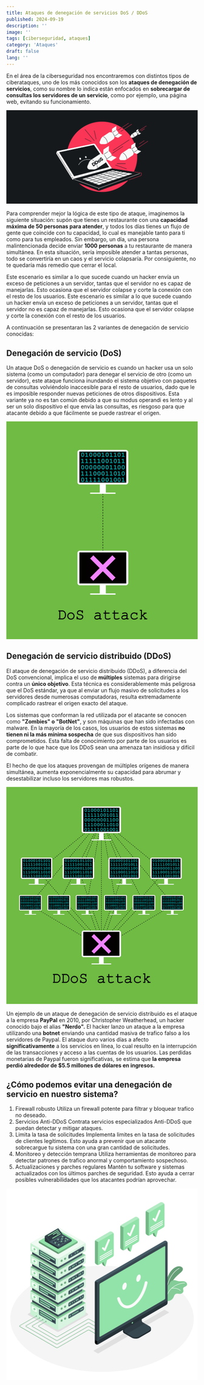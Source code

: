 ```yaml
---
title: Ataques de denegación de servicios DoS / DDoS
published: 2024-09-19
description: ''
image: ''
tags: [ciberseguridad, ataques]
category: 'Ataques'
draft: false 
lang: ''
---
```



En el área de la ciberseguridad nos encontraremos con distintos tipos de ciberataques, uno de los más conocidos son los **ataques de denegación de servicios**, como su nombre lo indica están enfocados en **sobrecargar de consultas los servidores de un servicio**, como por ejemplo, una página web, evitando su funcionamiento.

![DDoS1](img/How_to_stop_DDoS_attacks_hero.png)

Para comprender mejor la lógica de este tipo de ataque, imaginemos la siguiente situación: supón que tienes un restaurante con una **capacidad máxima de 50 personas para atender**, y todos los días tienes un flujo de gente que coincide con tu capacidad, lo cual es manejable tanto para ti como para tus empleados. Sin embargo, un día, una persona malintencionada decide enviar **1000 personas** a tu restaurante de manera simultánea. En esta situación, sería imposible atender a tantas personas, todo se convertiría en un caos y el servicio colapsaría. Por consiguiente, no te quedaría más remedio que cerrar el local.

Este escenario es similar a lo que sucede cuando un hacker envía un exceso de peticiones a un servidor, tantas que el servidor no es capaz de manejarlas. Esto ocasiona que el servidor colapse y corte la conexión con el resto de los usuarios.
Este escenario es similar a lo que sucede cuando un hacker envía un exceso de peticiones a un servidor, tantas que el servidor no es capaz de manejarlas. Esto ocasiona que el servidor colapse y corte la conexión con el resto de los usuarios.

A continuación se presentaran las 2 variantes de denegación de servicio conocidas:

## Denegación de servicio (DoS)

Un ataque DoS o denegación de servicio es cuando un hacker usa un solo sistema (como un computador) para denegar el servicio de otro (como un servidor), este ataque funciona inundando el sistema objetivo con paquetes de consultas volviéndolo inaccesible para el resto de usuarios, dado que le es imposible responder nuevas peticiones de otros dispositivos.
Esta variante ya no es tan común debido a que su modus operandi es lento y al ser un solo dispositivo el que envía las consultas, es riesgoso para que atacante debido a que fácilmente se puede rastrear el origen.

![DoS1](img/dos-vs-ddos_card%20-%20copia.png)

## Denegación de servicio distribuido (DDoS)

El ataque de denegación de servicio distribuido (DDoS), a diferencia del DoS convencional, implica el uso de **múltiples** sistemas para dirigirse contra un **único objetivo**. Esta técnica es considerablemente más peligrosa que el DoS estándar, ya que al enviar un flujo masivo de solicitudes a los servidores desde numerosas computadoras, resulta extremadamente complicado rastrear el origen exacto del ataque.

Los sistemas que conforman la red utilizada por el atacante se conocen como **"Zombies" o "BotNet"**, y son máquinas que han sido infectadas con malware. En la mayoría de los casos, los usuarios de estos sistemas **no tienen ni la más mínima sospecha** de que sus dispositivos han sido comprometidos. Esta falta de conocimiento por parte de los usuarios es parte de lo que hace que los DDoS sean una amenaza tan insidiosa y difícil de combatir.

El hecho de que los ataques provengan de múltiples orígenes de manera simultánea, aumenta exponencialmente su capacidad para abrumar y desestabilizar incluso los servidores mas robustos.

![DoS2](img/dos-vs-ddos_card.png)

Un ejemplo de un ataque de denegación de servicio distribuido es el ataque a la empresa **PayPal** en 2010, por Christopher Weatherhead, un hacker conocido bajo el alias **"Nerdo".**
El hacker lanzo un ataque a la empresa utilizando una **botnet** enviando una cantidad masiva de trafico falso a los servidores de Paypal.
El ataque duro varios días a afecto **significativamente** a los servicios en línea, lo cual resulto en la interrupción de las transacciones y acceso a las cuentas de los usuarios.
Las perdidas monetarias de Paypal fueron significativas, se estima que **la empresa perdió alrededor de $5.5 millones de dólares en ingresos.**


## ¿Cómo podemos evitar una denegación de servicio en nuestro sistema?

1. Firewall robusto
Utiliza un firewall potente para filtrar y bloquear trafico no deseado. 
2. Servicios Anti-DDoS
Contrata servicios especializados Anti-DDoS que puedan detectar y mitigar ataques.
3. Limita la tasa de solicitudes
Implementa limites en la tasa de solicitudes de clientes legítimos. Esto ayuda a prevenir que un atacante sobrecargue tu sistema con una gran cantidad de solicitudes.
4. Monitoreo y detección temprana
Utiliza herramientas de monitoreo para detectar patrones de trafico anormal y comportamiento sospechoso.
5. Actualizaciones y parches regulares
Mantén tu software y sistemas actualizados con los últimos parches de seguridad. Esto ayuda a cerrar posibles vulnerabilidades que los atacantes podrían aprovechar.

![DoS3](img/Server%20status-amico.png)
